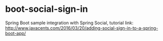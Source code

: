 # boot-social-sign-in
Spring Boot sample integration with Spring Social, tutorial link: http://www.javacents.com/2016/03/20/adding-social-sign-in-to-a-spring-boot-app/
